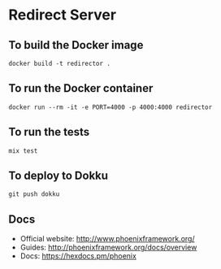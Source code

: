 # Redirect Server

## To build the Docker image

```
docker build -t redirector .
```

## To run the Docker container

```
docker run --rm -it -e PORT=4000 -p 4000:4000 redirector
```

## To run the tests

```
mix test
```

## To deploy to Dokku

```
git push dokku
```


## Docs

* Official website: http://www.phoenixframework.org/
* Guides: http://phoenixframework.org/docs/overview
* Docs: https://hexdocs.pm/phoenix
